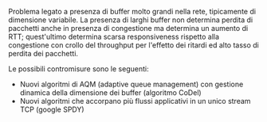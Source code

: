 Problema legato a presenza di buffer molto grandi nella rete, tipicamente di dimensione variabile. La presenza di larghi buffer non determina perdita di pacchetti anche in presenza di congestione ma determina un aumento di RTT; quest'ultimo determina scarsa responsiveness rispetto alla congestione con crollo del throughput per l'effetto dei ritardi ed alto tasso di perdita dei pacchetti.

Le possibili contromisure sono le seguenti:
- Nuovi algoritmi di AQM (adaptive queue management) con gestione dinamica della dimensione dei buffer (algoritmo CoDel)
- Nuovi algoritmi che accorpano più flussi applicativi in un unico stream  TCP (google SPDY)